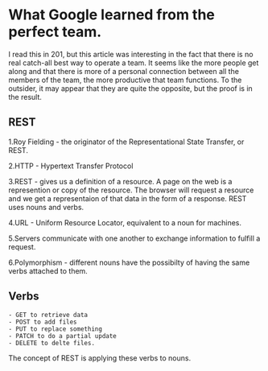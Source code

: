 # What Google learned from the perfect team.
I read this in 201, but this article was interesting in the fact that there is no real catch-all best way to operate a team. It seems like the more people get along and that there is more of a personal connection between all the members of the team, the more productive that team functions. To the outsider, it may appear that they are quite the opposite, but the proof is in the result.

## REST
1.Roy Fielding - the originator of the Representational State Transfer, or REST.

2.HTTP - Hypertext Transfer Protocol

3.REST - gives us a definition of a resource. A page on the web is a represention or copy of the resource. The browser will request a resource and we get a representaion of that data in the form of a response. REST uses nouns and verbs.

4.URL - Uniform Resource Locator, equivalent to a noun for machines.

5.Servers communicate with one another to exchange information to fulfill a request.

6.Polymorphism - different nouns have the possibilty of having the same verbs attached to them.

## Verbs
    - GET to retrieve data
    - POST to add files
    - PUT to replace something
    - PATCH to do a partial update
    - DELETE to delte files.
The concept of REST is applying these verbs to nouns.